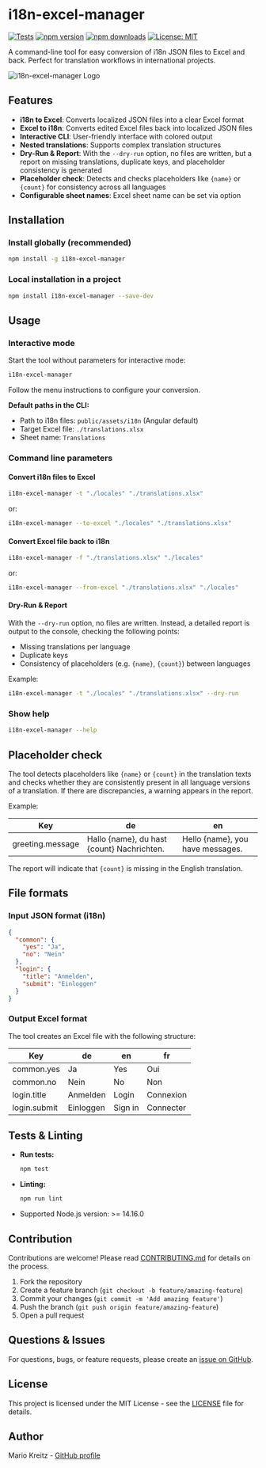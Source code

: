# i18n-excel-manager

[![Tests](https://github.com/mariokreitz/i18n-excel-manager/actions/workflows/test.yml/badge.svg)](https://github.com/mariokreitz/i18n-excel-manager/actions/workflows/test.yml)
[![npm version](https://img.shields.io/npm/v/i18n-excel-manager.svg?style=flat)](https://www.npmjs.com/package/i18n-excel-manager)
[![npm downloads](https://img.shields.io/npm/dm/i18n-excel-manager.svg?style=flat)](https://www.npmjs.com/package/i18n-excel-manager)
[![License: MIT](https://img.shields.io/badge/License-MIT-yellow.svg)](https://opensource.org/licenses/MIT)

A command-line tool for easy conversion of i18n JSON files to Excel and back. Perfect for translation workflows in international projects.

![i18n-excel-manager Logo](https://raw.githubusercontent.com/mariokreitz/i18n-excel-manager/refs/heads/main/assets/logo.png)

## Features

- **i18n to Excel**: Converts localized JSON files into a clear Excel format
- **Excel to i18n**: Converts edited Excel files back into localized JSON files
- **Interactive CLI**: User-friendly interface with colored output
- **Nested translations**: Supports complex translation structures
- **Dry-Run & Report**: With the `--dry-run` option, no files are written, but a report on missing translations, duplicate keys, and placeholder consistency is generated
- **Placeholder check**: Detects and checks placeholders like `{name}` or `{count}` for consistency across all languages
- **Configurable sheet names**: Excel sheet name can be set via option

## Installation

### Install globally (recommended)

```bash
npm install -g i18n-excel-manager
```

### Local installation in a project

```bash
npm install i18n-excel-manager --save-dev
```

## Usage

### Interactive mode

Start the tool without parameters for interactive mode:

```bash
i18n-excel-manager
```

Follow the menu instructions to configure your conversion.

**Default paths in the CLI:**
- Path to i18n files: `public/assets/i18n` (Angular default)
- Target Excel file: `./translations.xlsx`
- Sheet name: `Translations`

### Command line parameters

#### Convert i18n files to Excel

```bash
i18n-excel-manager -t "./locales" "./translations.xlsx"
```

or:

```bash
i18n-excel-manager --to-excel "./locales" "./translations.xlsx"
```

#### Convert Excel file back to i18n

```bash
i18n-excel-manager -f "./translations.xlsx" "./locales"
```

or:

```bash
i18n-excel-manager --from-excel "./translations.xlsx" "./locales"
```

#### Dry-Run & Report

With the `--dry-run` option, no files are written. Instead, a detailed report is output to the console, checking the following points:

- Missing translations per language
- Duplicate keys
- Consistency of placeholders (e.g. `{name}`, `{count}`) between languages

Example:

```bash
i18n-excel-manager -t "./locales" "./translations.xlsx" --dry-run
```

### Show help

```bash
i18n-excel-manager --help
```

## Placeholder check

The tool detects placeholders like `{name}` or `{count}` in the translation texts and checks whether they are consistently present in all language versions of a translation. If there are discrepancies, a warning appears in the report.

Example:

| Key               | de                                      | en                              |
|-------------------|-----------------------------------------|---------------------------------|
| greeting.message  | Hallo {name}, du hast {count} Nachrichten. | Hello {name}, you have messages. |

The report will indicate that `{count}` is missing in the English translation.

## File formats

### Input JSON format (i18n)

```json
{
  "common": {
    "yes": "Ja",
    "no": "Nein"
  },
  "login": {
    "title": "Anmelden",
    "submit": "Einloggen"
  }
}
```

### Output Excel format

The tool creates an Excel file with the following structure:

| Key           | de      | en       | fr         |
|---------------|---------|----------|------------|
| common.yes    | Ja      | Yes      | Oui        |
| common.no     | Nein    | No       | Non        |
| login.title   | Anmelden| Login    | Connexion  |
| login.submit  | Einloggen| Sign in | Connecter  |

## Tests & Linting

- **Run tests:**  
  ```bash
  npm test
  ```
- **Linting:**  
  ```bash
  npm run lint
  ```
- Supported Node.js version: >= 14.16.0

## Contribution

Contributions are welcome! Please read [CONTRIBUTING.md](CONTRIBUTING.md) for details on the process.

1. Fork the repository
2. Create a feature branch (`git checkout -b feature/amazing-feature`)
3. Commit your changes (`git commit -m 'Add amazing feature'`)
4. Push the branch (`git push origin feature/amazing-feature`)
5. Open a pull request

## Questions & Issues

For questions, bugs, or feature requests, please create an [issue on GitHub](https://github.com/mariokreitz/i18n-excel-manager/issues).

## License

This project is licensed under the MIT License - see the [LICENSE](LICENSE) file for details.

## Author

Mario Kreitz - [GitHub profile](https://github.com/mariokreitz)
